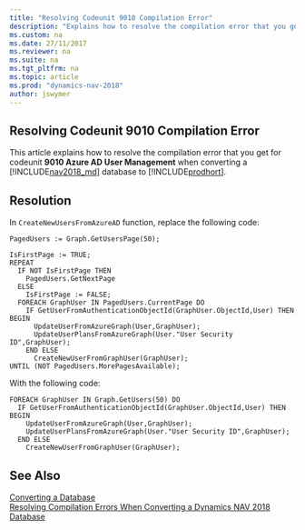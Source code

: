 ```yaml
---
title: "Resolving Codeunit 9010 Compilation Error"
description: "Explains how to resolve the compilation error that you get for Codeunit 9010 when converting a database from Dynamics NAV 2018."
ms.custom: na
ms.date: 27/11/2017
ms.reviewer: na
ms.suite: na
ms.tgt_pltfrm: na
ms.topic: article
ms.prod: "dynamics-nav-2018"
author: jswymer
---
```

## Resolving Codeunit 9010 Compilation Error 
This article explains how to resolve the compilation error that you get for codeunit **9010 Azure AD User Management** when converting a [!INCLUDE[nav2018_md](includes/nav2018_md.md)] database to  [!INCLUDE[prodhort](includes/prodshort.md)].

## Resolution

In `CreateNewUsersFromAzureAD` function, replace the following code: 

```
PagedUsers := Graph.GetUsersPage(50);

IsFirstPage := TRUE;
REPEAT
  IF NOT IsFirstPage THEN
    PagedUsers.GetNextPage
  ELSE
    IsFirstPage := FALSE;
  FOREACH GraphUser IN PagedUsers.CurrentPage DO
    IF GetUserFromAuthenticationObjectId(GraphUser.ObjectId,User) THEN BEGIN
      UpdateUserFromAzureGraph(User,GraphUser);
      UpdateUserPlansFromAzureGraph(User."User Security ID",GraphUser);
    END ELSE
      CreateNewUserFromGraphUser(GraphUser);
UNTIL (NOT PagedUsers.MorePagesAvailable);
```

With the following code:

```
FOREACH GraphUser IN Graph.GetUsers(50) DO
  IF GetUserFromAuthenticationObjectId(GraphUser.ObjectId,User) THEN BEGIN
    UpdateUserFromAzureGraph(User,GraphUser);
    UpdateUserPlansFromAzureGraph(User."User Security ID",GraphUser);
  END ELSE
    CreateNewUserFromGraphUser(GraphUser);
```


## See Also  
 [Converting a Database](Converting-a-Database.md)  
 [Resolving Compilation Errors When Converting a Dynamics NAV 2018 Database](Resolve-Compile-Errors-When-Converting-Dynamics-NAV-2018-Database.md)  
